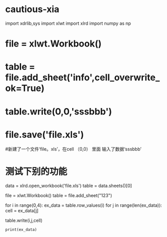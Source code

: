 # cautious-xia
import xdrlib,sys
import xlwt
import xlrd
import numpy as np
#

# file = xlwt.Workbook()
# table = file.add_sheet('info',cell_overwrite_ok=True)
# table.write(0,0,'sssbbb')
# file.save('file.xls')
#新建了一个文件‘file。xls’，在cell （0,0）  里面 输入了数据‘sssbbb’

# 测试下别的功能

data = xlrd.open_workbook('file.xls')
table = data.sheets()[0]

file = xlwt.Workbook()
table = file.add_sheet("123")


for i in range(0,4):
    ex_data = table.row_values(i)
    for j in range(len(ex_data)):
        cell = ex_data[j]

table.write(i,j,cell)

    print(ex_data)
